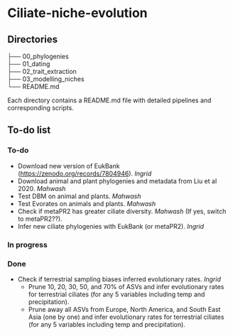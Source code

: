 # Ciliate-niche-evolution

## Directories

├── 00_phylogenies\
├── 01_dating\
├── 02_trait_extraction\
├── 03_modelling_niches\
└── README.md

Each directory contains a README.md file with detailed pipelines and corresponding scripts. 

<put link to google doc>

## To-do list

### To-do
- Download new version of EukBank (https://zenodo.org/records/7804946). *Ingrid*
- Download animal and plant phylogenies and metadata from Liu et al 2020. *Mahwash*
- Test DBM on animal and plants. *Mahwash*
- Test Evorates on animals and plants. *Mahwash*
- Check if metaPR2 has greater ciliate diversity. *Mahwash* (If yes, switch to metaPR2??).
- Infer new ciliate phylogenies with EukBank (or metaPR2). *Ingrid*

### In progress


### Done
- Check if terrestrial sampling biases inferred evolutionary rates. *Ingrid*
  - Prune 10, 20, 30, 50, and 70% of ASVs and infer evolutionary rates for terrestrial ciliates (for any 5 variables including temp and precipitation).  
  - Prune away all ASVs from Europe, North America, and South East Asia (one by one) and infer evolutionary rates for terrestrial ciliates (for any 5 variables including temp and precipitation).
